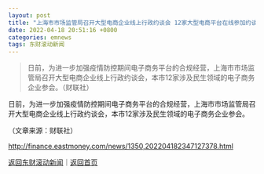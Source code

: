 ```yaml
---
layout: post
title: "上海市市场监管局召开大型电商企业线上行政约谈会 12家大型电商平台在线参加约谈"
date: 2022-04-18 20:51:16 +0800
categories: emnews
tags: 东财滚动新闻
---
```

> 日前，为进一步加强疫情防控期间电子商务平台的合规经营，上海市市场监管局召开大型电商企业线上行政约谈会，本市12家涉及民生领域的电子商务企业参会。（财联社）

<p>日前，为进一步加强疫情防控期间电子商务平台的合规经营，上海市市场监管局召开大型电商企业线上行政约谈会，本市12家涉及民生领域的电子商务企业参会。</p><p class="em_media">（文章来源：财联社）</p>

<http://finance.eastmoney.com/news/1350,202204182347127378.html>

[返回东财滚动新闻](//finews.withounder.com/emnews/)｜[返回首页](//finews.withounder.com/)